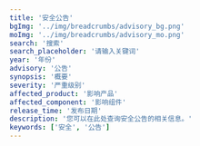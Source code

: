```yaml
---
title: '安全公告'
bgImg: '../img/breadcrumbs/advisory_bg.png'
moImg: '../img/breadcrumbs/advisory_mo.png'
search: '搜索'
search_placeholder: '请输入关键词'
year: '年份'
advisory: '公告'
synopsis: '概要'
severity: '严重级别'
affected_product: '影响产品'
affected_component: '影响组件'
release_time: '发布日期'
description: '您可以在此处查询安全公告的相关信息。'
keywords: ['安全', '公告']
---
```


<script setup lang="ts">
  import TheSecurityAdvisories from "@/views/security/advisories/TheSecurityAdvisories.vue"
</script>

<TheSecurityAdvisories />
